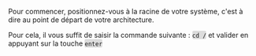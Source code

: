 <html><head></head><body>
<p>Pour commencer, positionnez-vous &agrave; la racine de votre syst&egrave;me, c'est &agrave; dire au point de d&eacute;part de votre architecture.</p>
<p>Pour cela, il vous suffit de saisir la commande suivante : <span style="background-color: #dcdcdc; border-radius: 3px;"><code>cd /</code></span> et valider en appuyant sur la touche <span style="background-color: #dcdcdc; border-radius: 3px;"><code>enter</code></span></p>
</body>
</html>
